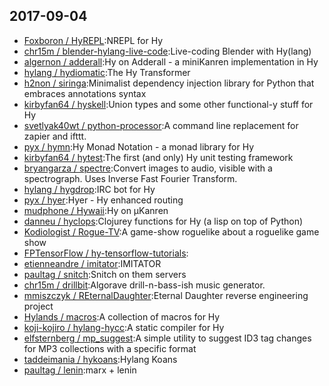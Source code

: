 ## 2017-09-04

* [Foxboron / HyREPL](https://github.com/Foxboron/HyREPL):NREPL for Hy
* [chr15m / blender-hylang-live-code](https://github.com/chr15m/blender-hylang-live-code):Live-coding Blender with Hy(lang)
* [algernon / adderall](https://github.com/algernon/adderall):Hy on Adderall - a miniKanren implementation in Hy
* [hylang / hydiomatic](https://github.com/hylang/hydiomatic):The Hy Transformer
* [h2non / siringa](https://github.com/h2non/siringa):Minimalist dependency injection library for Python that embraces annotations syntax
* [kirbyfan64 / hyskell](https://github.com/kirbyfan64/hyskell):Union types and some other functional-y stuff for Hy
* [svetlyak40wt / python-processor](https://github.com/svetlyak40wt/python-processor):A command line replacement for zapier and ifttt.
* [pyx / hymn](https://github.com/pyx/hymn):Hy Monad Notation - a monad library for Hy
* [kirbyfan64 / hytest](https://github.com/kirbyfan64/hytest):The first (and only) Hy unit testing framework
* [bryangarza / spectre](https://github.com/bryangarza/spectre):Convert images to audio, visible with a spectrograph. Uses Inverse Fast Fourier Transform.
* [hylang / hygdrop](https://github.com/hylang/hygdrop):IRC bot for Hy
* [pyx / hyer](https://github.com/pyx/hyer):Hyer - Hy enhanced routing
* [mudphone / Hywaii](https://github.com/mudphone/Hywaii):Hy on μKanren
* [danneu / hyclops](https://github.com/danneu/hyclops):Clojurey functions for Hy (a lisp on top of Python)
* [Kodiologist / Rogue-TV](https://github.com/Kodiologist/Rogue-TV):A game-show roguelike about a roguelike game show
* [FPTensorFlow / hy-tensorflow-tutorials](https://github.com/FPTensorFlow/hy-tensorflow-tutorials):
* [etienneandre / imitator](https://github.com/etienneandre/imitator):IMITATOR
* [paultag / snitch](https://github.com/paultag/snitch):Snitch on them servers
* [chr15m / drillbit](https://github.com/chr15m/drillbit):Algorave drill-n-bass-ish music generator.
* [mmiszczyk / REternalDaughter](https://github.com/mmiszczyk/REternalDaughter):Eternal Daughter reverse engineering project
* [Hylands / macros](https://github.com/Hylands/macros):A collection of macros for Hy
* [koji-kojiro / hylang-hycc](https://github.com/koji-kojiro/hylang-hycc):A static compiler for Hy
* [elfsternberg / mp_suggest](https://github.com/elfsternberg/mp_suggest):A simple utility to suggest ID3 tag changes for MP3 collections with a specific format
* [taddeimania / hykoans](https://github.com/taddeimania/hykoans):Hylang Koans
* [paultag / lenin](https://github.com/paultag/lenin):marx + lenin
